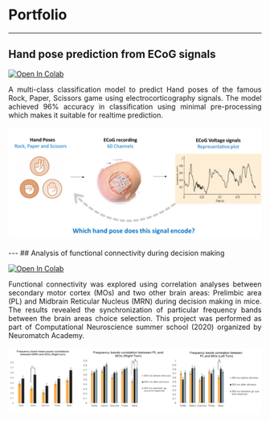 # Portfolio
---
## Hand pose prediction from ECoG signals

[![Open In Colab](https://colab.research.google.com/assets/colab-badge.svg)](https://colab.research.google.com/drive/16yHW17_wBuQALTkcY8qOw7K1NHWaGM5-?usp=sharing)

<div style="text-align: justify">A multi-class classification model to predict Hand poses of the famous Rock, Paper, Scissors game using electrocorticography signals. The model achieved 96% accuracy in classification using minimal pre-processing which makes it suitable for realtime prediction.</div> 
<br>
<center><img src="assets/img/Ecog_image.png"/></center>
<br>
---
## Analysis of functional connectivity during decision making

[![Open In Colab](https://colab.research.google.com/assets/colab-badge.svg)](https://colab.research.google.com/drive/1M5IMT_tHCCJsNaUBW8HTD7BAocNGj_HU?usp=sharing)

<div style="text-align: justify"> Functional connectivity was explored using correlation analyses between secondary motor cortex (MOs) and two other brain areas: Prelimbic area (PL) and Midbrain Reticular Nucleus (MRN) during decision making in mice. The results revealed the synchronization of particular frequency bands between the brain areas choice selection. This project was performed as part of Computational Neuroscience summer school (2020) organized by Neuromatch Academy.  </div> 
<br>
<center><img src="assets/img/res.png"/></center>
<br>
